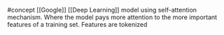 #concept
[[Google]]
[[Deep Learning]] model using self-attention mechanism. Where the model pays more attention to the more important features of a training set. Features are tokenized